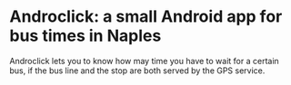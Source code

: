 Androclick: a small Android app for bus times in Naples
======
Androclick lets you to know how may time you have to wait for a certain bus, if the bus line and the stop are both served by the GPS service.
